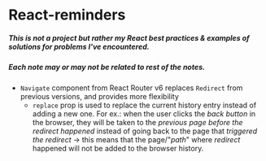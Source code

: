 # React-reminders
##### This is not a project but rather my React best practices &amp; examples of solutions for problems I've encountered.
##### Each note may or may not be related to rest of the notes.

- `Navigate` component from React Router v6 replaces `Redirect` from previous versions, and provides more flexibility
  - `replace` prop is used to replace the current history entry instead of adding a new one. For ex.: when the user clicks the *back button* in the browser, they will be taken to the *previous page before the redirect happened* instead of going back to the page that *triggered the redirect* -> this means that the page/"*path*" where *redirect* happened will not be added to the browser history.
